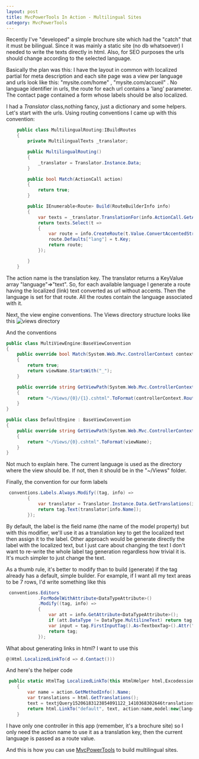 ```yaml
---
layout: post
title: MvcPowerTools In Action - Multilingual Sites
category: MvcPowerTools
---
```


Recently I've "developed" a simple brochure site which had the "catch" that it must be bilingual. Since it was mainly a static site (no db whatsoever) I needed to write the texts directly in html. Also, for SEO purposes the urls should change according to the selected language.

 Basically the plan was this: I have the layout in common with localized partial for meta description and each site page was a view per language and urls look like this: "mysite.com/home" , "mysite.com/accueil" . No language identifier in urls, the route for each url contains a 'lang' parameter. The contact page contained a form whose labels should be also localized.

 I had a _Translator_ class,nothing fancy, just a dictionary and some helpers. Let's start with the urls. Using routing conventions I came up with this convention:

  

```csharp
    public class MultilingualRouting:IBuildRoutes
    {
        private MultilingualTexts _translator;

        public MultilingualRouting()
        {
            _translator = Translator.Instance.Data;
        }

        public bool Match(ActionCall action)
        {
            return true;
        }

        public IEnumerable<Route> Build(RouteBuilderInfo info)
        {
            var texts = _translator.TranslationFor(info.ActionCall.GetActionName());
            return texts.Select(t =>
            {
                var route = info.CreateRoute(t.Value.ConvertAccentedString().MakeSlug());
                route.Defaults["lang"] = t.Key;
                return route;
            });

        }
    }


```
  The action name is the translation key. The translator returns a KeyValue array "language"=>"text". So, for each available language I generate a route having the localized (link) text converted as url without accents. Then the language is set for that route. All the routes contain the language associated with it.

 Next, the view engine conventions. The Views directory structure looks like this ![views directory](http://imgur.com/FlABmvO)

 And the conventions

  

```csharp
public class MultiViewEngine:BaseViewConvention
{
    public override bool Match(System.Web.Mvc.ControllerContext context, string viewName)
    {
        return true;
        return viewName.StartsWith("_");
    }

    public override string GetViewPath(System.Web.Mvc.ControllerContext controllerContext, string viewName)
    {
        return "~/Views/{0}/{1}.cshtml".ToFormat(controllerContext.RouteData.Values["lang"], viewName);
    }
}

public class DefaultEngine : BaseViewConvention
{
    public override string GetViewPath(System.Web.Mvc.ControllerContext controllerContext, string viewName)
    {
        return "~/Views/{0}.cshtml".ToFormat(viewName);
    }
}


```
  Not much to explain here. The current language is used as the directory where the view should be. If not, then it should be in the "~/Views" folder.

 Finally, the convention for our form labels

  

```csharp
 conventions.Labels.Always.Modify((tag, info) =>
        {
            var translator = Translator.Instance.Data.GetTranslations(info.ViewContext.HttpContext.CurrentLanguage());
            return tag.Text(translator[info.Name]);
        });


```
  By default, the label is the field name (the name of the model property) but with this modifier, we'll use it as a translation key to get the localized text then assign it to the label. Other approach would be generate directly the label with the localized text, but I just care about changing the text I don't want to re-write the whole label tag generation regardless how trivial it is. It's much simpler to just change the text.

 As a thumb rule, it's better to modify than to build (generate) if the tag already has a default, simple builder. For example, if I want all my text areas to be 7 rows, I'd write something like this

  

```csharp
 conventions.Editors
            .ForModelWithAttribute<DataTypeAttribute>()
            .Modify((tag, info) =>
            {
                var att = info.GetAttribute<DataTypeAttribute>();
                if (att.DataType != DataType.MultilineText) return tag;
                var input = tag.FirstInputTag().As<TextboxTag>().Attr("rows", 7);
                return tag;
            });


```
  What about generating links in html? I want to use this

  

```csharp
@(Html.LocalizedLinkTo(d => d.Contact()))


```
  And here's the helper code

  

```csharp
 public static HtmlTag LocalizedLinkTo(this HtmlHelper html,Excodession<Action<DefaultController>> action,string text=null)
    {
        var name = action.GetMethodInfo().Name;
        var translations = html.GetTranslations();
        text = textjQuery15206183123854091122_1410368302646translations[name];
        return html.LinkTo("default", text, action:name,model:new{lang=translations.Language});
    }


```
  I have only one controller in this app (remember, it's a brochure site) so I only need the action name to use it as a translation key, then the current language is passed as a route value.

 And this is how you can use [MvcPowerTools](https://github.com/sapiens/MvcPowerTools/wiki) to build multilingual sites.


